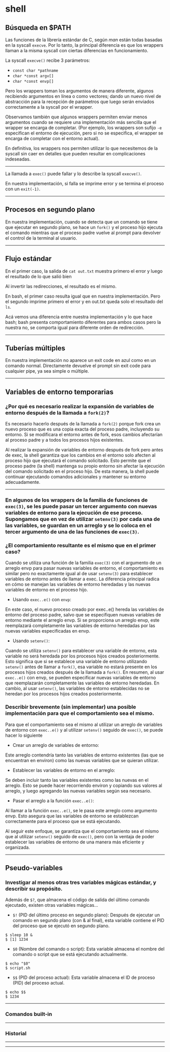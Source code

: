# shell

## Búsqueda en $PATH
Las funciones de la librería estándar de C, según _man_ están todas basadas en la syscall `execve`.
Por lo tanto, la principal diferencia es que los wrappers llaman a la misma syscall con ciertas diferencias en funcionamiento.

La syscall `execve()` recibe 3 parámetros:
- `const char *pathname`
- `char *const argv[]`
- `char *const envp[]`

Pero los wrappers toman los argumentos de manera diferente, algunos recibiendo argumentos en línea o como vectores; dando un nuevo nivel de abstracción para la recepción de parámetros que luego serán enviados correctamente a la syscall por el wrapper.

Observamos también que algunos wrappers permiten enviar menos argumentos cuando se requiere una implementación más sencilla que el wrapper se encarga de completar. (Por ejemplo, los wrappers son sufijo `-e` especifican el entorno de ejecución, pero si no se especifica, el wrapper se encarga de completar con el entorno actual).

En definitiva, los wrappers nos permiten utilizar lo que necesitemos de la syscall sin caer en detalles que pueden resultar en complicaciones indeseadas.

---
La llamada a `exec()` puede fallar y lo describe la syscall `execve()`.

En nuestra implementación, si falla se imprime error y se termina el proceso con un `exit(-1)`.

---

## Procesos en segundo plano
En nuestra implementación, cuando se detecta que un comando se tiene que ejecutar en segundo plano, se hace un `fork()` y el proceso hijo ejecuta el comando mientras que el proceso padre vuelve al prompt para devolver el control de la terminal al usuario.

---

## Flujo estándar
En el primer caso, la salida de `cat out.txt` muestra primero el error y luego el resultado de lo que salió bien

Al invertir las redirecciones, el resultado es el mismo. 

En bash, el primer caso resulta igual que en nuestra implementación.
Pero el segundo imprime primero el error y en out.txt queda solo el resultado del `ls`.

Acá vemos una diferencia entre nuestra implementación y lo que hace bash; bash presenta comportamiento diferentes para ambos casos pero la nuestra no, se comporta igual para diferente orden de redirección.

---

## Tuberías múltiples
En nuestra implementación no aparece un exit code en azul como en un comando normal. Directamente devuelve el prompt sin exit code para cualquier pipe, ya sea simple o múltiple.

---

## Variables de entorno temporarias
### ¿Por qué es necesario realizar la expansión de variables de entorno después de la llamada a `fork(2)`?

Es necesario hacerlo después de la llamada a `fork(2)` porque fork crea un nuevo proceso que es una copia exacta del proceso padre, incluyendo su entorno. Si se modificara el entorno antes de fork, esos cambios afectarían al proceso padre y a todos los procesos hijos existentes.

Al realizar la expansión de variables de entorno después de fork pero antes de exec, la shell garantiza que los cambios en el entorno solo afecten al proceso hijo que ejecutará el comando solicitado. Esto permite que el proceso padre (la shell) mantenga su propio entorno sin afectar la ejecución del comando solicitado en el proceso hijo. De esta manera, la shell puede continuar ejecutando comandos adicionales y mantener su entorno adecuadamente.

- - -
### En algunos de los wrappers de la familia de funciones de `exec(3)`, se les puede pasar un tercer argumento con nuevas variables de entorno para la ejecución de ese proceso. Supongamos que en vez de utilizar `setenv(3)` por cada una de las variables, se guardan en un arreglo y se lo coloca en el tercer argumento de una de las funciones de `exec(3)`. 
### ¿El comportamiento resultante es el mismo que en el primer caso?

Cuando se utiliza una función de la familia `exec(3)` con el argumento de un arreglo envp para pasar nuevas variables de entorno, el comportamiento es similar pero no exactamente igual al de usar `setenv(3)` para establecer variables de entorno antes de llamar a exec. La diferencia principal radica en cómo se manejan las variables de entorno heredadas y las nuevas variables de entorno en el proceso hijo.

- Usando `exec..e()` con `envp`:

En este caso, el nuevo proceso creado por exec..e() hereda las variables de entorno del proceso padre, salvo que se especifiquen nuevas variables de entorno mediante el arreglo envp. Si se proporciona un arreglo envp, este reemplazará completamente las variables de entorno heredadas por las nuevas variables especificadas en envp.
- Usando `setenv()`:

Cuando se utiliza `setenv()` para establecer una variable de entorno, esta variable no será heredada por los procesos hijos creados posteriormente. Esto significa que si se establece una variable de entorno utilizando `setenv()` antes de llamar a `fork()`, esa variable no estará presente en los procesos hijos creados después de la llamada a `fork()`.
En resumen, al usar `exec..e()` con envp, se pueden especificar nuevas variables de entorno que reemplazarán completamente las variables de entorno heredadas. En cambio, al usar `setenv()`, las variables de entorno establecidas no se heredan por los procesos hijos creados posteriormente.

### Describir brevemente (sin implementar) una posible implementación para que el comportamiento sea el mismo.


Para que el comportamiento sea el mismo al utilizar un arreglo de variables de entorno con `exec..e()` y al utilizar `setenv()` seguido de `exec()`, se puede hacer lo siguiente
- Crear un arreglo de variables de entorno:

Este arreglo contendría tanto las variables de entorno existentes (las que se encuentran en environ) como las nuevas variables que se quieran utilizar. 
- Establecer las variables de entorno en el arreglo:

Se deben incluir tanto las variables existentes como las nuevas en el arreglo. Esto se puede hacer recorriendo environ y copiando sus valores al arreglo, y luego agregando las nuevas variables según sea necesario.
- Pasar el arreglo a la función `exec..e()`:

Al llamar a la función `exec..e()`, se le pasa este arreglo como argumento envp. Esto asegura que las variables de entorno se establezcan correctamente para el proceso que se está ejecutando.

Al seguir este enfoque, se garantiza que el comportamiento sea el mismo que al utilizar `setenv()` seguido de `exec()`, pero con la ventaja de poder establecer las variables de entorno de una manera más eficiente y organizada.


---

## Pseudo-variables
### Investigar al menos otras tres variables mágicas estándar, y describir su propósito. 

Además de `$?`, que almacena el código de salida del último comando ejecutado, existen otras variables mágicas...

- `$!` (PID del último proceso en segundo plano): Después de ejecutar un comando en segundo plano (con & al final), esta variable contiene el PID del proceso que se ejecutó en segundo plano.
```
$ sleep 10 &
$ [1] 1234
```
- `$0` (Nombre del comando o script): Esta variable almacena el nombre del comando o script que se está ejecutando actualmente.
```
$ echo "$0"
$ script.sh
```
- `$$` (PID del proceso actual): Esta variable almacena el ID de proceso (PID) del proceso actual.
```
$ echo $$
$ 1234
```

---

### Comandos built-in

---

### Historial

---

---
